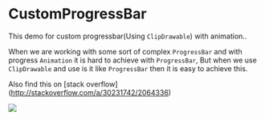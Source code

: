 # CustomProgressBar
This demo for custom progressbar(Using `ClipDrawable`) with animation..

When we are working with some sort of complex `ProgressBar` and with progress `Animation` it is hard to achieve with `ProgressBar`, But when we use `ClipDrawable` and use is it like `ProgressBar` then it is easy to achieve this.

Also find this on [stack overflow] (http://stackoverflow.com/a/30231742/2064336)

![](http://i.stack.imgur.com/GKvAL.png)
